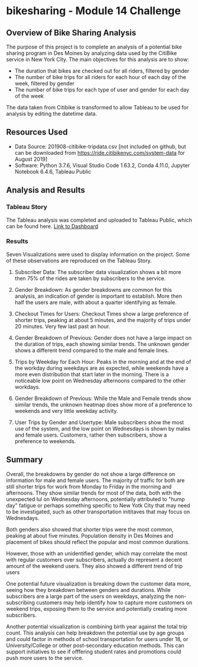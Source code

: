 # bikesharing - Module 14 Challenge

## Overview of Bike Sharing Analysis

The purpose of this project is to complete an analysis of a potential bike sharing program in Des Moines by analyzing data used by the CitiBike service in New York City. The main objectives for this analysis are to show:
- The duration that bikes are checked out for all riders, filtered by gender
- The number of bike trips for all riders for each hour of each day of the week, filtered by gender
- The number of bike trips for each type of user and gender for each day of the week

The data taken from Citibike is transformed to allow Tableau to be used for analysis by editing the datetime data.


## Resources Used
- Data Source: 201908-citibike-tripdata.csv [not included on github, but can be downloaded from https://ride.citibikenyc.com/system-data for August 2019]
- Software: Python 3.7.6, Visual Studio Code 1.63.2, Conda 4.11.0, Jupyter Notebook 6.4.6, Tableau Public

## Analysis and Results

### Tableau Story

The Tableau analysis was completed and uploaded to Tableau Public, which can be found here. 
[Link to Dashboard](https://public.tableau.com/app/profile/abdon6252/viz/NYCCitiBikeModule14AK/Story1)

### Results

Seven Visualizations were used to display information on the project. Some of these observations are reproduced on the Tableau Story.

1. Subscriber Data: The subscriber data visualization shows a bit more then 75% of the rides are taken by subscribers to the service. 

2. Gender Breakdown: As gender breakdowns are common for this analysis, an indication of gender is important to establish. More then half the users are male, with about a quarter identifying as female.

3. Checkout Times for Users: Checkout Times show a large preference of shorter trips, peaking at about 5 minutes, and the majority of trips under 20 minutes. Very few last past an hour.

4. Gender Breakdown of Previous: Gender does not have a large impact on the duration of trips, each showing similar trends. The unknown gender shows a different trend compared to the male and female lines.

5. Trips by Weekday for Each Hour: Peaks in the morning and at the end of the workday during weekdays are as expected, while weekends have a more even distribution that start later in the morning. There is a noticeable low point on Wednesday afternoons compared to the other workdays.

6. Gender Breakdown of Previous: While the Male and Female trends show similar trends, the unknown heatmap does show more of a preference to weekends and very little weekday activity.

7. User Trips by Gender and Usertype: Male subscribers show the most use of the system, and the low point on Wednesdays is shown by males and female users. Customers, rather then subscribers, show a preference to weekends.

## Summary

Overall, the breakdowns by gender do not show a large difference on information for male and female users. The majority of traffic for both are still shorter trips for work from Monday to Friday in the morning and afternoons. They show similar trends for most of the data, both with the unexpected lul on Wednesday afternoons, potentially attributed to "hump day" fatigue or perhaps something specific to New Yotk City that may need to be investigated,  such as other transportation inititaves that may focus on Wednesdays. 

Both genders also showed that shorter trips were the most common, peaking at about five minutes. Population density in Des Moines and placement of bikes should reflect the popular and most common durations.

However, those with an unidentified gender, which may correlate the most with regular customers over subscribers, actually do represent a decent amount of the weekend users. They also showed a different trend of trip users

One potential future visualization is breaking down the customer data more, seeing how they breakdown between genders and durations. While subscribers are a large part of the users on weekdays, analyzing the non-subscribing customers may help identify how to capture more customers on weekend trips, exposing them to the service and potentially creating more subscribers.

Another potential visualization is combining birth year against the total trip count. This analysis can help breakdown the potential use by age groups and could factor in methods of school transportation for users under 18, or University/College or other post-secondary education methods. This can support initiatives to see if offfering student rates and promotions could push more users to the service.